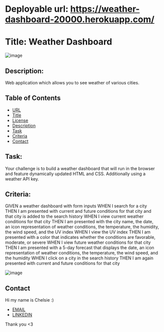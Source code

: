 # Deployable url: https://weather-dashboard-20000.herokuapp.com/

# Title: Weather Dashboard

![image](https://user-images.githubusercontent.com/88634637/148753573-819dbbbf-5921-43e8-903d-53c6b060b73c.png)


## Description:
Web application which allows you to see weather of various cities.

## Table of Contents
* [URL](#Url)
* [Title](#Title)
* [License](#License)
* [Description](#Description)
* [Task](#Task)
* [Criteria](#Criteria)
* [Contact](#Contact)

## Task:
Your challenge is to build a weather dashboard that will run in the browser and feature dynamically updated HTML and CSS. Additionally using a weather API key. 



## Criteria:
GIVEN a weather dashboard with form inputs
WHEN I search for a city
THEN I am presented with current and future conditions for that city and that city is added to the search history
WHEN I view current weather conditions for that city
THEN I am presented with the city name, the date, an icon representation of weather conditions, the temperature, the humidity, the wind speed, and the UV index
WHEN I view the UV index
THEN I am presented with a color that indicates whether the conditions are favorable, moderate, or severe
WHEN I view future weather conditions for that city
THEN I am presented with a 5-day forecast that displays the date, an icon representation of weather conditions, the temperature, the wind speed, and the humidity
WHEN I click on a city in the search history
THEN I am again presented with current and future conditions for that city

![image](https://user-images.githubusercontent.com/88634637/148723574-51724786-9e89-4264-be73-6f5f1bd44f75.png)


## Contact
Hi my name is Chelsie :)
* [EMAIL](clbgonsalves@gmail.com)
* [LINKEDIN](https://www.linkedin.com/in/chelsiebgonsalves)

Thank you <3


